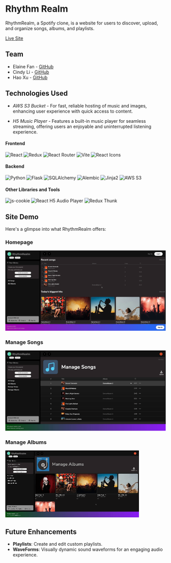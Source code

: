 # Rhythm Realm

RhythmRealm, a Spotify clone, is a website for users to discover, upload, and organize songs, albums, and playlists.

[Live Site](https://rhythmrealm.onrender.com/)

## Team
   * Elaine Fan - [GitHub](https://github.com/elainefan331)
   * Cindy Li - [GitHub](https://github.com/cccc9612)
   * Hao Xu - [GitHub](https://github.com/haoxugt)


## Technologies Used

* *AWS S3 Bucket* - For fast, reliable hosting of music and images, enhancing user experience with quick access to content.

* *H5 Music Player* - Features a built-in music player for seamless streaming, offering users an enjoyable and uninterrupted listening experience.


#### Frontend
![React](https://img.shields.io/badge/-React-61DAFB?style=for-the-badge&logo=react&logoColor=white)
![Redux](https://img.shields.io/badge/-Redux-764ABC?style=for-the-badge&logo=redux&logoColor=white)
![React Router](https://img.shields.io/badge/-React_Router-CA4245?style=for-the-badge&logo=react-router&logoColor=white)
![Vite](https://img.shields.io/badge/-Vite-646CFF?style=for-the-badge&logo=vite&logoColor=white)
![React Icons](https://img.shields.io/badge/-React_Icons-61DAFB?style=for-the-badge&logo=react&logoColor=white)

#### Backend
![Python](https://img.shields.io/badge/-Python-3776AB?style=for-the-badge&logo=Python&logoColor=white)
![Flask](https://img.shields.io/badge/-Flask-000000?style=for-the-badge&logo=Flask&logoColor=white)
![SQLAlchemy](https://img.shields.io/badge/-SQLAlchemy-red?style=for-the-badge&logo=SQLAlchemy&logoColor=white)
![Alembic](https://img.shields.io/badge/-Alembic-663399?style=for-the-badge&logo=Alembic&logoColor=white)
![Jinja2](https://img.shields.io/badge/-Jinja2-B41717?style=for-the-badge&logo=Jinja2&logoColor=white)
![AWS S3](https://img.shields.io/badge/-AWSS3-orange?style=for-the-badge&logo=AmazonAWS&logoColor=white)


#### Other Libraries and Tools

![js-cookie](https://img.shields.io/badge/-js--cookie-A1C4FD?style=for-the-badge&logo=js-cookie&logoColor=white)
![React H5 Audio Player](https://img.shields.io/badge/-React_H5_Audio_Player-0081CB?style=for-the-badge&logo=React&logoColor=white)
![Redux Thunk](https://img.shields.io/badge/-Redux_Thunk-764ABC?style=for-the-badge&logo=redux&logoColor=white)


## Site Demo
Here's a glimpse into what RhythmRealm offers:
### Homepage
![Homepage](/react-vite/public/homepage.gif)

### Manage Songs
![Mange Songs](/react-vite/public/manage-songs.gif)

### Manage Albums
![Mange Albums](/react-vite/public/manage-albums.gif)


## Future Enhancements
- **Playlists**: Create and edit custom playlists.
- **WaveForms**: Visually dynamic sound waveforms for an engaging audio experience.
